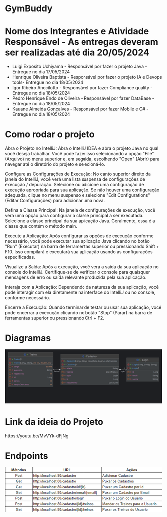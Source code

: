 # GymBuddy

<h1>Nome dos Integrantes e Atividade Responsável - As entregas deveram ser realizadas até dia 20/05/2024</h1>

<ul>
  <li>Luigi Exposito Uchiyama - Responsável por fazer o projeto Java - Entregue no dia 17/05/2024 </li>
  <li>Henrique Oliveira Baptista - Responsável por fazer o projeto IA e Devops tools- Entregue no dia 18/05/2024 </li>
  <li>Igor Ribeiro Anccilotto - Responsável por fazer Compliance quality - Entregue no dia 18/05/2024 </li>
  <li>Pedro Henrique Endo de Oliveira - Responsável por fazer DataBase - Entregue no dia 18/05/2024 </li>
  <li>Kauane Almeida Gonçalves - Responsável por fazer Mobile e C# - Entregue no dia 18/05/2024 </li>
</ul>

<h1>Como rodar o projeto</h1>

<p>Abra o Projeto no IntelliJ:
Abra o IntelliJ IDEA e abra o projeto Java no qual você deseja trabalhar. Você pode fazer isso selecionando a opção "File" (Arquivo) no menu superior e, em seguida, escolhendo "Open" (Abrir) para navegar até o diretório do projeto e selecioná-lo.

Configure as Configurações de Execução:
No canto superior direito da janela do IntelliJ, você verá uma lista suspensa de configurações de execução / depuração. Selecione ou adicione uma configuração de execução apropriada para sua aplicação. Se não houver uma configuração adequada, clique no menu suspenso e selecione "Edit Configurations" (Editar Configurações) para adicionar uma nova.

Defina a Classe Principal:
Na janela de configurações de execução, você verá uma opção para configurar a classe principal a ser executada. Selecione a classe principal da sua aplicação Java. Geralmente, essa é a classe que contém o método main.

Execute a Aplicação:
Após configurar as opções de execução conforme necessário, você pode executar sua aplicação Java clicando no botão "Run" (Executar) na barra de ferramentas superior ou pressionando Shift + F10. Isso compilará e executará sua aplicação usando as configurações especificadas.

Visualize a Saída:
Após a execução, você verá a saída da sua aplicação no console do IntelliJ. Certifique-se de verificar o console para quaisquer mensagens de erro ou saída relevante produzida pela sua aplicação.

Interaja com a Aplicação:
Dependendo da natureza da sua aplicação, você pode interagir com ela diretamente na interface do IntelliJ ou no console, conforme necessário.

Encerre a Execução:
Quando terminar de testar ou usar sua aplicação, você pode encerrar a execução clicando no botão "Stop" (Parar) na barra de ferramentas superior ou pressionando Ctrl + F2.</p>

<h1>Diagramas</h1>

<img src="documentacao/diagrama.png">

<h1>Link da ideia do Projeto</h1>

<p>https://youtu.be/MvVYk-dFjNg</p>

<h1>Endpoints</h1>

<img src="documentacao/img.png">
